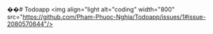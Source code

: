 ��#   T o d o a p p 
 
<img align="light alt="coding" width="800" src="https://github.com/Pham-Phuoc-Nghia/Todoapp/issues/1#issue-2080570644"/>

